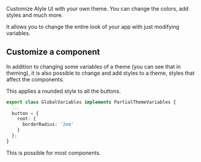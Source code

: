 Customize Alyle UI with your own theme. You can change the colors, add styles and much more.

It allows you to change the entire look of your app with just modifying variables.

<h2 lyTyp="headline" gutter>Customize a component</h2>

<p>
  In addition to changing some variables of a theme (you can see that in <a
  [routerLink]="['/', 'customization', 'theming']">theming</a>), it is also possible to change and add styles to a theme, styles that affect the components.
</p>

This applies a rounded style to all the buttons.

```ts
export class GlobalVariables implements PartialThemeVariables {
  ...
  button = {
    root: {
      borderRadius: '2em'
    }
  };
}
```

This is possible for most components.
